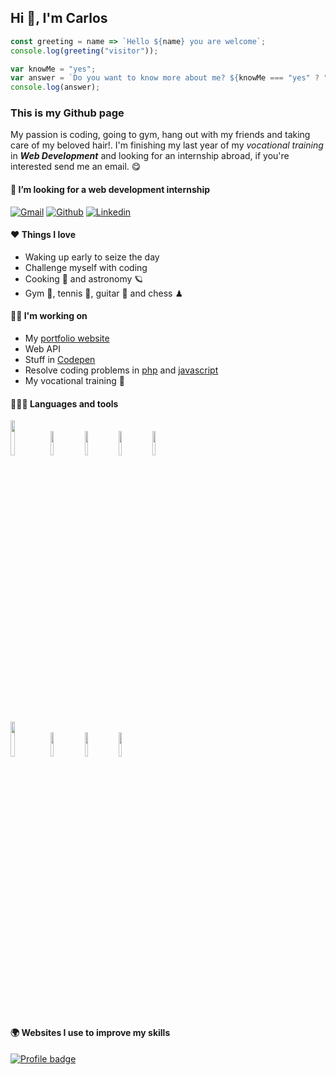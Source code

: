 <h2 align="left">Hi 🤗, I'm Carlos</h2>

```javascript
const greeting = name => `Hello ${name} you are welcome`;
console.log(greeting("visitor"));

var knowMe = "yes";
var answer = `Do you want to know more about me? ${knowMe === "yes" ? "Scroll down" : "Thanks for your visit"}`;
console.log(answer);
```

<h3>This is my Github page</h3>

My passion is coding, going to gym, hang out with my friends and taking care of my beloved hair!. I'm finishing my last year of my *_vocational training_* in ***Web Development*** and looking for an internship abroad, if you're interested send me an email. 😋

#### 👯 I’m looking for a web development internship
[![Gmail](https://img.shields.io/badge/-Gmail-c14438?style=flat&logo=Gmail&logoColor=white)](mailto:charly.lopez.perez@gmail.com)
[![Github](https://img.shields.io/badge/-Github-000?style=flat&logo=Github&logoColor=white)](https://github.com/charls96)
[![Linkedin](https://img.shields.io/badge/-LinkedIn-blue?style=flat&logo=Linkedin&logoColor=white)](https://www.linkedin.com/in/carlos-daniel-lópez-pérez-4b80ba225)

#### ❤ Things I love 
- Waking up early to seize the day
- Challenge myself with coding
- Cooking 🍪 and astronomy 🪐
- Gym 💪, tennis 🎾, guitar 🎸 and chess ♟

#### 🐱‍🏍 I'm working on 
- My [portfolio website](https://www.carlosdaniel.xyz)
- Web API
- Stuff in [Codepen](https://codepen.io/charls1996/pens/showcase)
- Resolve coding problems in [php](https://github.com/charls96/php-exercises) and [javascript](https://github.com/charls96/js-exercises)
- My vocational training 🚀

#### 🧑🏻‍💻 Languages and tools
<code><img width="12%" src="https://user-images.githubusercontent.com/82521019/132091341-6715aab5-902d-4ecf-b3d5-6a0bb5ab1a76.png"></code>
<code><img width="10%" src="https://www.vectorlogo.zone/logos/typescriptlang/typescriptlang-ar21.svg"></code>
<code><img width="10%" src="https://www.vectorlogo.zone/logos/reactjs/reactjs-ar21.svg"></code>
<code><img width="10%" src="https://www.vectorlogo.zone/logos/php/php-horizontal.svg"></code>
<code><img width="10%" src="https://www.vectorlogo.zone/logos/laravel/laravel-ar21.svg"></code>

<code><img width="12%" src="https://www.vectorlogo.zone/logos/tailwindcss/tailwindcss-ar21.svg"></code>
<code><img width="10%" src="https://www.vectorlogo.zone/logos/getbootstrap/getbootstrap-ar21.svg"></code>
<code><img width="10%" src="https://www.vectorlogo.zone/logos/docker/docker-ar21.svg"></code>
<code><img width="10%" src="https://www.vectorlogo.zone/logos/git-scm/git-scm-ar21.svg"></code>


#### 🌍 Websites I use to improve my skills
[![Profile badge](https://www.codewars.com/users/charls96/badges/large)](https://www.codewars.com/users/charls96)
